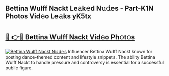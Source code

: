## Bettina Wulff Nackt Le𝚊k𝚎d N𝚞𝚍es - Part-K1N Photos Vid𝚎o Le𝚊ks yK5tx

# <h2><a href="http://fb39dw.evod.top/?m=Bettina+Wulff+Nackt">🔗 👉🔴 Bettina Wulff Nackt Vid𝚎o Ph𝚘t𝚘s</a></h2>

[![Bettina Wulff Nackt N𝚞d𝚎s](https://i.imgur.com/8V9OHl7.gif)](http://fb39dw.evod.top/?m=Bettina+Wulff+Nackt)
Influencer Bettina Wulff Nackt known for posting dance-themed content and lifestyle snippets. The ability Bettina Wulff Nackt to handle pressure and controversy is essential for a successful public figure. 
